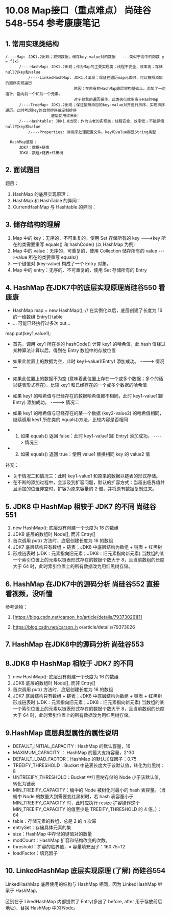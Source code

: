 # 10.08 Map接口（重点难点） 尚硅谷548-554 参考康康笔记

## 1. 常用实现类结构
```text
/----Map: JDK1.2出现；双列数据，储存key-value对的数据   ---类似于高中的函数 y = f(x)
      /----HashMap: JDK1.2出现；作为Map的主要实现类；线程不安全，效率高；存储null的key和value
          /----LinkedHashMap: JDK1.4出现；保证在遍历map元素时，可以按照添加的顺序实现遍历
                              原因：在原有的HashMap底层架构基础上，添加了一对指针，指向前一个和后一个元素。
                              对于频繁的遍历操作，此类执行效率高于HashMap
      /----TreeMap: JDK1.2出现；保证按照添加的key-value对齐进行排序，实现排序遍历。此时考虑key的自然排序或定制排序
                    底层使用红黑树
      /----Hashtable: JDK1.0出现；作为古老的实现类；线程安全，效率低；不能存储null的key和value
          /----Properties: 常用来处理配置文件。key和value都是String类型

  HashMap底层：
      JDK7：数据+链表
      JDK8：数组+链表+红黑树
```
## 2. 面试题目
题目：

1. HashMap 的底层实现原理：
2. HashMap 和 HashTable 的异同：
3. CurrentHashMap 与 Hashtable 的异同：

## 3. 储存结构的理解
1. Map 中的 key：无序的，不可重复的。使用 Set 存储所有的 key --->key 所在的类需要重写 equals() 和 hashCode() (以 HashMap 为例)   
2. Map 中的 value：无序的，可重复的，使用 Collection 储存所有的 value --->value 所在的类要重写 equals()
3. 一个键值对 (key-value) 构成了一个 Entry 对象。
4. Map 中的 entry：无序的、不可重复的，使用 Set 存储所有的 Entry

## 4. HashMap 在JDK7中的底层实现原理尚硅谷550 看康康
* HashMap map = new HashMap(); // 在实例化以后，底层创建了长度为 16 的一维数组 Entry[] table
* ... 可能已经执行过多次 put...

map.put(key1,value1);
* 首先，调用 key1 所在类的 hashCode() 计算 key1 的哈希值，此 hash 值经过某种算法计算以后，得到在 Entry 数组中的存放位置
* 如果此位置上的数据为空，此时 key1-value1(Entry) 添加成功。 ----> 情况一
* 如果此位置上的数据不为空 (意味着此位置上存在一个或多个数据；多个的话以链表形式存在)，比较 key1 和已经存在的一个或多个数据的哈希值
* 如果 key1 的哈希值与已经存在的数据哈希值都不相同，此时 key1-value1(即 Entry) 添加成功。 ----> 情况二
* 如果 key1 的哈希值与已经存在的某一个数据 (key2-value2) 的哈希值相同，继续调用 key1 所在类的 equals()方法，比较内容是否相同


* 1. 如果 equals() 返回 false：此时 key1-value1(即 Entry) 添加成功。 ----> 情况三
* 2. 如果 equals() 返回 true：使用 value1 替换相同 key 的 value2 值


补充：
* 关于情况二和情况三：此时 key1-value1 和原来的数据以链表的形式存储。
* 在不断的添加过程中，会涉及到扩容问题，默认的扩容方式：当超出临界值并且添加的位置非空时，扩容为原来容量的 2 倍，并将原有数据复制过来。

## 5. JDK8 中 HashMap 相较于 JDK7 的不同 尚硅谷551
1. new HashMap(): 底层没有创建一个长度为 16 的数组
2. JDK8 底层的数组时 Node[], 而非 Entry[]
3. 首次调用 put() 方法时，底层创建长度为 16 的数组
4. JDK7 底层结构只有数组 + 链表；JDK8 中底层结构为数组 + 链表 + 红黑树
5. 形成链表时 (JDK：元素指向旧元素；JDK8：旧元素指向新元素) 当数组的某一个索引位置上的元素以链表形式存在的数据个数大于 8，且当前数组的长度大于 64 时，此时索引位置上的所有数据改为用红黑树存储。

## 6. HashMap 在JDK7中的源码分析 尚硅谷552 直接看视频，没听懂
参考读物：
1. [https://blog.csdn.net/carson_ho/article/details/79373026][1]

2. <a href="https://blog.csdn.net/carson_ho/article/details/79373026" target="_blank">https://blog.csdn.net/carson_h
o/article/details/79373026</a>

  [1]: https://blog.csdn.net/carson_ho/article/details/79373026
  
## 7. HashMap 在JDK8中的源码分析 尚硅谷553    

## 8.JDK8 中 HashMap 相较于 JDK7 的不同
1. new HashMap(): 底层没有创建一个长度为 16 的数组
2. JDK8 底层的数组时 Node[], 而非 Entry[]
3. 首次调用 put() 方法时，底层创建长度为 16 的数组
4. JDK7 底层结构只有数组 + 链表；JDK8 中底层结构为数组 + 链表 + 红黑树
 形成链表时 (JDK：元素指向旧元素；JDK8：旧元素指向新元素) 当数组的某一个索引位置上的元素以链表形式存在的数据个数大于 8，且当前数组的长度大于 64 时，此时索引位置上的所有数据改为用红黑树存储。


## 9.HashMap 底层典型属性的属性说明
* DEFAULT_INITIAL_CAPACITY : HashMap 的默认容量，16
* MAXIMUM_CAPACITY ： HashMap 的最大支持容量，2^30
* DEFAULT_LOAD_FACTOR：HashMap 的默认加载因子：0.75
* TREEIFY_THRESHOLD：Bucket 中链表长度大于该默认值，转化为红黑树：8
* UNTREEIFY_THRESHOLD：Bucket 中红黑树存储的 Node 小于该默认值，转化为链表
* MIN_TREEIFY_CAPACITY：桶中的 Node 被树化时最小的 hash 表容量。（当桶中 Node 的数量大到需要变红黑树时，若 hash 表容量小于 MIN_TREEIFY_CAPACITY 时，此时应执行 resize 扩容操作这个 MIN_TREEIFY_CAPACITY 的值至少是 TREEIFY_THRESHOLD 的 4 倍。）：64
* table：存储元素的数组，总是 2 的 n 次幂
* entrySet：存储具体元素的集
* size：HashMap 中存储的键值对的数量
* modCount：HashMap 扩容和结构改变的次数。
* threshold：扩容的临界值，= 容量填充因子：160.75=12
* loadFactor：填充因子

## 10. LinkedHashMap 底层实现原理 (了解) 尚硅谷554
LinkedHashMap 底层使用的结构与 HashMap 相同，因为 LinkedHashMap 继承于 HashMap。

区别在于 LikedHashMap 内部提供了 Entry(多出了 before, after 用于存放前后地址)，替换 HashMap 中的 Node。